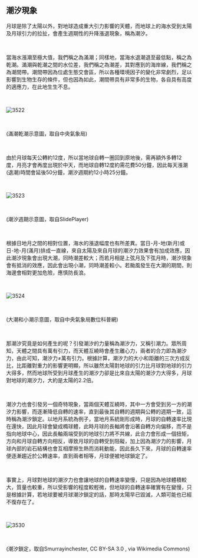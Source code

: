 ## 潮汐現象

月球是除了太陽以外，對地球造成重大引力影響的天體，而地球上的海水受到太陽及月球引力的拉扯，會產生週期性的升降漲退現象，稱為潮汐。

<br />

當海水漲潮至極大值，我們稱之為滿潮；同樣地，當海水退潮退至最低點，稱之為乾潮。滿潮與乾潮之間的水位差，我們稱之為潮差，其對應到的海岸線，我們稱之為潮間帶。潮間帶因為位處生態交會區，所以各種環境因子的變化非常劇烈，足以影響到生物生存的條件，但也因為如此，潮間帶具有非常多的生物，各自具有高度的適應力，在此地生生不息。

<br />

![3522](https://i.imgur.com/5Hkf4TM.png)

<br />

(滿潮乾潮示意圖，取自中央氣象局)

<br />

由於月球每天公轉約12度，所以當地球自轉一圈回到原地後，需再額外多轉12度，月亮才會再度出現於中天，而地球自轉12度約需花費50分鐘，因此每天漲潮(退潮)時間會延後50分鐘，潮汐週期約12小時25分鐘。

<br />

![3523](https://i.imgur.com/l7yYtpe.png)

<br />

(潮汐週期示意圖，取自SlidePlayer)

<br />

根據日地月之間的相對位置，海水的漲退幅度也有所差異。當日-月-地(新月)或日-地-月(滿月)排成一直線，來自太陽及來自月球的潮汐力效果會有加成效應，因此潮汐現象會出現大潮，同時潮差較大；而若月相是上弦月及下弦月時，潮汐現象會有抵消的效應，因此會出現小潮，同時潮差較小。若颱風發生在大潮的期間，則海邊會相對更加危險，應慎防長浪。

<br />

![3524](https://i.imgur.com/RIhpwdi.png)

<br />

(大潮和小潮示意圖，取自中央氣象局數位科普網)

<br />

那潮汐究竟是如何產生的呢？引發潮汐的力量稱為潮汐力，又稱引潮力。眾所周知，天體之間具有萬有引力，而天體互繞時會產生離心力，兩者的合力即為潮汐力，由此可知，潮汐力≠萬有引力。根據計算，潮汐力的大小和距離的三次方成反比，比距離對重力的影響更明顯，所以雖然太陽對地球的引力比月球對地球的引力大得多，然而地球所受到月球產生的潮汐力卻是比來自太陽的潮汐力大得多，月球對地球的潮汐力，大約是太陽的2.2倍。

<br />

潮汐力也會引發另一個奇特現象，當兩個天體互繞時，其中一方會受到另一方的潮汐力影響，而逐漸降低自轉的速率，直到最後其自轉的週期與公轉的週期一致，這時稱為潮汐鎖定。以地月系統為例子，當地月系統剛形成時，月球的自轉速率比現在還快，因此月球會變成橢球體，此時月球的長軸將會沿著自轉方向偏移，而不是指向地球中心，因此長軸兩端受到的地球引力將不共線，此合力會形成一個扭矩，方向和月球自轉方向相反，導致月球的自轉受到阻礙，加上因為潮汐力的影響，月球內部的岩石結構也會互相摩擦生熱而消耗動能，因此長久下來，月球的自轉速率便逐漸趨近於公轉速率，直到兩者相等，月球便被地球鎖定了。

<br />

事實上，月球對地球的潮汐力也會讓地球的自轉速率變慢，只是因為地球體積較大，質量也較重，所以受影響的程度較輕微，但地球的自轉速率確實有在變慢，只是根據計算，若地球要被月球潮汐鎖定的話，那時太陽早已毀滅，人類可能也已經不復存在了。

<br />

![3530](https://i.imgur.com/cW407gr.png)

<br />

(潮汐鎖定，取自Smurrayinchester, CC BY-SA 3.0 , via Wikimedia Commons)